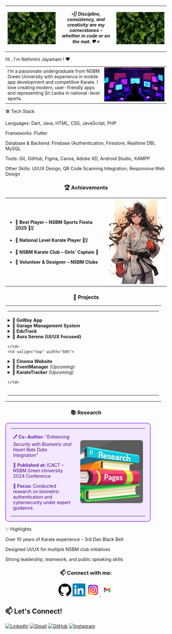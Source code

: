 <table>
  <tr>
    <td align="center" width="150">
      <img src="https://github.com/NethuNavo/NethuNavo/blob/main/leaves.jpeg" alt="Leaves Left" width="150" />
    </td>
    <td align="center">

<em><strong>•|| Discipline, consistency, and creativity are my cornerstones – whether in code or on the mat. ❤️⭐</strong></em>

  </td>
    <td align="center" width="150">
      <img src="https://github.com/NethuNavo/NethuNavo/blob/main/leaves.jpeg" alt="Leaves Right" width="150" />
    </td>
  </tr>
</table>


Hi , I'm Nethmini Jayamani ! ❤

<table width="100%">
  <tr>
    <td align="left" width="60%">
      I’m a passionate undergraduate from NSBM Green University with experience in mobile app development and competitive Karate. I love creating modern, user-friendly apps and representing Sri Lanka in national-level sports.
    </td>
    <td align="right" width="40%">
      <img src="Insomnia.gif" alt="Insomnia GIF" width="250" />
    </td>
  </tr>
</table>



🛠 Tech Stack

Languages: Dart, Java, HTML, CSS, JavaScript, PHP

Frameworks: Flutter

Database & Backend: Firebase (Authentication, Firestore, Realtime DB), MySQL

Tools: Git, GitHub, Figma, Canva, Adobe XD, Android Studio, XAMPP

Other Skills: UI/UX Design, QR Code Scanning Integration, Responsive Web Design

<h3 align="center">🏆 Achievements</h3>

<table>
  <tr>
    <td>

- 🔹 **Best Player – NSBM Sports Fiesta 2025** 🥋🎖  
- 🔹 **National Level Karate Player** 🥋🎖  
- 🔹 **NSBM Karate Club – Girls' Captain** 🥋  
- 🔹 **Volunteer & Designer – NSBM Clubs**

    </td>
    <td align="right">
      <img src="Karate Anim.jpg" alt="Karate Image" width="200" />
    </td>
  </tr>
</table>


<h3 align="center">📱 Projects</h3>

<table>
  <tr>
    <td colspan="2">
      <hr>
    </td>
  </tr>
  
  <tr>
    <td valign="top" width="50%">

<details>
<summary>🔹 <strong>GoWay App</strong></summary>
<p>
A mobile app for scanning QR codes to manage event participation.  
🛠️ <em>Dart, Firebase Auth, Firestore, Realtime DB</em>
</p>
</details>

<details>
<summary>🔹 <strong>Garage Management System</strong></summary>
<p>
Complete garage platform with customer, mechanic, and service tracking modules.  
🛠️ <em>PHP, MySQL, HTML, CSS, Bootstrap</em>
</p>
</details>

<details>
<summary>🔹 <strong>EduTrack</strong></summary>
<p>
Educational progress tracker for students to log performance and activities.  
🛠️ <em>Flutter, Firebase</em>
</p>
</details>

<details>
<summary>🔹 <strong>Aura Serene (UI/UX Focused)</strong></summary>
<p>
Mental wellness mobile app concept with relaxation and mood tracking.  
🛠️ <em>Figma, Flutter (Prototype)</em>
</p>
</details>

    </td>
    <td valign="top" width="50%">

<details>
<summary>🔹 <strong>Cinema Website</strong></summary>
<p>
Responsive movie ticket booking and schedule management platform.  
🛠️ <em>HTML, CSS, JavaScript, PHP, MySQL</em>
</p>
</details>

<details>
<summary>🔹 <strong>EventManager</strong> <em>(Upcoming)</em></summary>
<p>
University event registration and real-time update app.  
🛠️ <em>Flutter, Firebase</em>
</p>
</details>

<details>
<summary>🔹 <strong>KarateTracker</strong> <em>(Upcoming)</em></summary>
<p>
Athlete performance tracking app for martial artists.  
🛠️ <em>Flutter, Firebase</em>
</p>
</details>

    </td>
  </tr>
  
  <tr>
    <td colspan="2">
      <hr>
    </td>
  </tr>
</table>



<h3 align="center">📚 Research</h3>

<table align="center" style="background-color:#f3e8ff; border:2px solid #a855f7; border-radius:10px; padding:15px; width:90%;">
  <tr>
    <td align="left" width="50%" style="color:#4b0082; padding-right: 20px;">
      <p><strong style="color:#6b21a8;">🖊️ Co-Author:</strong> <em>"Enhancing Security with Biometric and Heart Rate Data Integration"</em></p>
      <p><strong style="color:#6b21a8;">📍 Published at:</strong> ICACT – NSBM Green University 2024 Conference</p>
      <p><strong style="color:#6b21a8;">🔐 Focus:</strong> Conducted research on biometric authentication and cybersecurity under expert guidance.</p>
    </td>
    <td align="center" width="50%">
      <img src="https://github.com/NethuNavo/NethuNavo/blob/main/research.jpeg" alt="Research Image" width="250" style="border-radius:8px;" />
    </td>
  </tr>
</table>


✨ Highlights

Over 10 years of Karate experience – 3rd Dan Black Belt

Designed UI/UX for multiple NSBM club initiatives

Strong leadership, teamwork, and public speaking skills

<h3 align="center">📫 Connect with me:</h3>

<p align="center">
  <a href="https://github.com/YourGitHubUsername" target="_blank">
    <img src="Github.png" alt="GitHub" width="40" />
  </a>
  <a href="https://www.linkedin.com/in/your-linkedin" target="_blank">
    <img src="linkdin logo.png" alt="LinkedIn" width="40" />
  </a>
  <a href="https://www.instagram.com/your.instagram" target="_blank">
    <img src="insta logo.jpeg" alt="Instagram" width="40" />
  </a>
  <a href="mailto:nethunavo24@gmail.com">
    <img src="gnail logo.png" alt="Gmail" width="40" />
  </a>
</p>

## 📫 Let's Connect!

[![LinkedIn](https://img.shields.io/badge/LinkedIn-Nethmini%20Navodya-blue?style=for-the-badge&logo=linkedin&logoColor=white)](https://www.linkedin.com/in/nethmini-navodya-546599313)
[![Gmail](https://img.shields.io/badge/Gmail-nethunavo24@gmail.com-red?style=for-the-badge&logo=gmail&logoColor=white)](mailto:nethunavo24@gmail.com)
[![GitHub](https://img.shields.io/badge/GitHub-NethuNavo-black?style=for-the-badge&logo=github&logoColor=white)](https://github.com/NethuNavo)
[![Instagram](https://img.shields.io/badge/Instagram-nethu__n__-purple?style=for-the-badge&logo=instagram&logoColor=white)](https://www.instagram.com/nethu__n_n)



